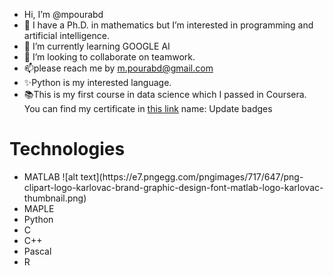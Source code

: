 - Hi, I’m @mpourabd
- 👀 I have a Ph.D. in mathematics but I’m interested in programming and artificial intelligence.
- 🌱 I’m currently learning GOOGLE AI
- 💞️ I’m looking to collaborate on teamwork.
- 📫please reach me by m.pourabd@gmail.com
- ✨Python is my interested language.
- 📚This is my first course in data science which I passed in Coursera. You can find my certificate in <a href="https://www.credly.com/badges/ed241d2d-b8bb-426e-ac44-0ed1ea63992c/public_url">this link</a>
name: Update badges

<h1>Technologies</h1>
<ul> 
  <li>MATLAB
    ![alt text](https://e7.pngegg.com/pngimages/717/647/png-clipart-logo-karlovac-brand-graphic-design-font-matlab-logo-karlovac-thumbnail.png)
  </li>
  <li>MAPLE</li>
  <li>Python</li>
  <li>C</li>
  <li>C++</li>
  <li>Pascal</li>
  <li>R</li>
</ul>
<!---
mpourabd/mpourabd is a ✨ special ✨ repository because its `README.md` (this file) appears on your GitHub profile.
You can click the Preview link to take a look at your changes.
--->
